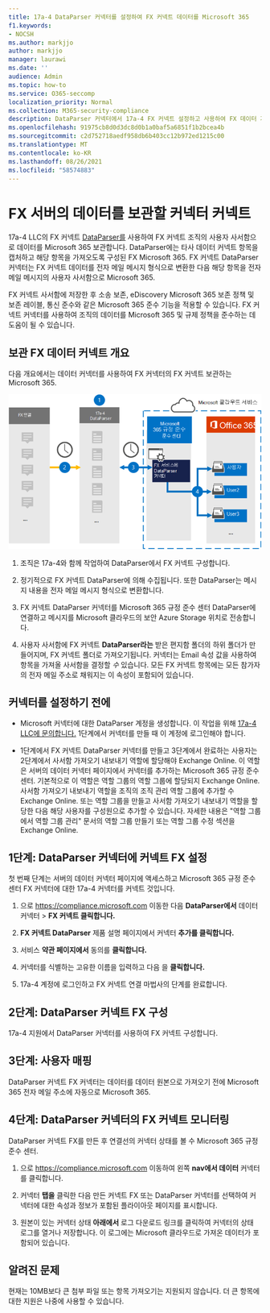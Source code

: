 ```yaml
---
title: 17a-4 DataParser 커넥터를 설정하여 FX 커넥트 데이터를 Microsoft 365
f1.keywords:
- NOCSH
ms.author: markjjo
author: markjjo
manager: laurawi
ms.date: ''
audience: Admin
ms.topic: how-to
ms.service: O365-seccomp
localization_priority: Normal
ms.collection: M365-security-compliance
description: DataParser 커넥터에서 17a-4 FX 커넥트 설정하고 사용하여 FX 데이터 가져오기 및 보관을 커넥트 방법을 Microsoft 365.
ms.openlocfilehash: 91975cb8d0d3dc8d0b1a0baf5a6851f1b2bcea4b
ms.sourcegitcommit: c2d752718aedf958db6b403cc12b972ed1215c00
ms.translationtype: MT
ms.contentlocale: ko-KR
ms.lasthandoff: 08/26/2021
ms.locfileid: "58574883"
---
```

# <a name="set-up-a-connector-to-archive-data-from-fx-connect"></a>FX 서버의 데이터를 보관할 커넥터 커넥트

17a-4 LLC의 FX 커넥트 [DataParser를](https://www.17a-4.com/dataparser-roadmap/) 사용하여 FX 커넥트 조직의 사용자 사서함으로 데이터를 Microsoft 365 보관합니다. DataParser에는 타사 데이터 커넥트 항목을 캡처하고 해당 항목을 가져오도록 구성된 FX Microsoft 365. FX 커넥트 DataParser 커넥터는 FX 커넥트 데이터를 전자 메일 메시지 형식으로 변환한 다음 해당 항목을 전자 메일 메시지의 사용자 사서함으로 Microsoft 365.

FX 커넥트 사서함에 저장한 후 소송 보존, eDiscovery Microsoft 365 보존 정책 및 보존 레이블, 통신 준수와 같은 Microsoft 365 준수 기능을 적용할 수 있습니다. FX 커넥트 커넥터를 사용하여 조직의 데이터를 Microsoft 365 및 규제 정책을 준수하는 데 도움이 될 수 있습니다.

## <a name="overview-of-archiving-fx-connect-data"></a>보관 FX 데이터 커넥트 개요

다음 개요에서는 데이터 커넥터를 사용하여 FX 커넥터의 FX 커넥트 보관하는 Microsoft 365.

![FX용 보관 워크플로는 커넥트 17a-4의 데이터를 보관합니다.](../media/FXConnectDataParserConnectorWorkflow.png)

1. 조직은 17a-4와 함께 작업하여 DataParser에서 FX 커넥트 구성합니다.

2. 정기적으로 FX 커넥트 DataParser에 의해 수집됩니다. 또한 DataParser는 메시지 내용을 전자 메일 메시지 형식으로 변환합니다.

3. FX 커넥트 DataParser 커넥터를 Microsoft 365 규정 준수 센터 DataParser에 연결하고 메시지를 Microsoft 클라우드의 보안 Azure Storage 위치로 전송합니다.

4. 사용자 사서함에 FX 커넥트 **DataParser라는** 받은 편지함 폴더의 하위 폴더가 만들어지며, FX 커넥트 폴더로 가져오기됩니다. 커넥터는 Email 속성 값을 사용하여 항목을 가져올 사서함을 결정할 *수* 있습니다. 모든 FX 커넥트 항목에는 모든 참가자의 전자 메일 주소로 채워지는 이 속성이 포함되어 있습니다.

## <a name="before-you-set-up-a-connector"></a>커넥터를 설정하기 전에

- Microsoft 커넥터에 대한 DataParser 계정을 생성합니다. 이 작업을 위해 [17a-4 LLC에 문의합니다.](https://www.17a-4.com/contact/) 1단계에서 커넥터를 만들 때 이 계정에 로그인해야 합니다.

- 1단계에서 FX 커넥트 DataParser 커넥터를 만들고 3단계에서 완료하는 사용자는 2단계에서 사서함 가져오기 내보내기 역할에 할당해야 Exchange Online. 이 역할은 서버의 데이터  커넥터 페이지에서 커넥터를 추가하는 Microsoft 365 규정 준수 센터. 기본적으로 이 역할은 역할 그룹의 역할 그룹에 할당되지 Exchange Online. 사서함 가져오기 내보내기 역할을 조직의 조직 관리 역할 그룹에 추가할 수 Exchange Online. 또는 역할 그룹을 만들고 사서함 가져오기 내보내기 역할을 할당한 다음 해당 사용자를 구성원으로 추가할 수 있습니다. 자세한 내용은 "역할 [](/Exchange/permissions-exo/role-groups#create-role-groups) 그룹에서 [](/Exchange/permissions-exo/role-groups#modify-role-groups) 역할 그룹 관리" 문서의 역할 그룹 만들기 또는 역할 그룹 수정 섹션을 Exchange Online.

## <a name="step-1-set-up-a-fx-connect-dataparser-connector"></a>1단계: DataParser 커넥터에 커넥트 FX 설정

첫 번째 단계는 서버의 데이터 커넥터 페이지에 액세스하고 Microsoft 365 규정 준수 센터 FX 커넥터에 대한 17a-4 커넥터를 커넥트 것입니다.

1. 으로 <https://compliance.microsoft.com> 이동한 다음 **DataParser에서** 데이터 커넥터  >  **FX 커넥트 클릭합니다.**

2. **FX 커넥트 DataParser** 제품 설명 페이지에서 커넥터 **추가를 클릭합니다.**

3. 서비스 **약관 페이지에서** 동의를 **클릭합니다.**

4. 커넥터를 식별하는 고유한 이름을 입력하고 다음 을 **클릭합니다.**

5. 17a-4 계정에 로그인하고 FX 커넥트 연결 마법사의 단계를 완료합니다.

## <a name="step-2-configure-the-fx-connect-dataparser-connector"></a>2단계: DataParser 커넥트 FX 구성

17a-4 지원에서 DataParser 커넥터를 사용하여 FX 커넥트 구성합니다.

## <a name="step-3-map-users"></a>3단계: 사용자 매핑

DataParser 커넥트 FX 커넥터는 데이터를 데이터 원본으로 가져오기 전에 Microsoft 365 전자 메일 주소에 자동으로 Microsoft 365.

## <a name="step-4-monitor-the-fx-connect-dataparser-connector"></a>4단계: DataParser 커넥터의 FX 커넥트 모니터링

DataParser 커넥트 FX를 만든 후 연결선의 커넥터 상태를 볼 수 Microsoft 365 규정 준수 센터.

1. 으로 <https://compliance.microsoft.com> 이동하여 왼쪽 **nav에서 데이터** 커넥터를 클릭합니다.

2. 커넥터 **탭을** 클릭한 다음 만든 커넥트 FX 또는 DataParser 커넥터를 선택하여 커넥터에 대한 속성과 정보가 포함된 플라이아웃 페이지를 표시합니다.

3. 원본이 있는 커넥터 상태  **아래에서** 로그 다운로드 링크를 클릭하여 커넥터의 상태 로그를 열거나 저장합니다. 이 로그에는 Microsoft 클라우드로 가져온 데이터가 포함되어 있습니다.

## <a name="known-issues"></a>알려진 문제

현재는 10MB보다 큰 첨부 파일 또는 항목 가져오기는 지원되지 않습니다. 더 큰 항목에 대한 지원은 나중에 사용할 수 있습니다.
